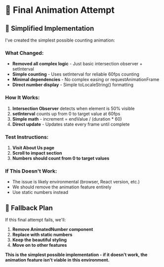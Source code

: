 # 🎯 Final Animation Attempt

## 🔧 **Simplified Implementation**

I've created the simplest possible counting animation:

### **What Changed:**
- **Removed all complex logic** - Just basic intersection observer + setInterval
- **Simple counting** - Uses setInterval for reliable 60fps counting
- **Minimal dependencies** - No complex easing or requestAnimationFrame
- **Direct number display** - Simple toLocaleString() formatting

### **How It Works:**
1. **Intersection Observer** detects when element is 50% visible
2. **setInterval** counts up from 0 to target value at 60fps
3. **Simple math** - increment = endValue / (duration * 60)
4. **Direct update** - Updates state every frame until complete

### **Test Instructions:**
1. **Visit About Us page**
2. **Scroll to impact section**
3. **Numbers should count from 0 to target values**

### **If This Doesn't Work:**
- The issue is likely environmental (browser, React version, etc.)
- We should remove the animation feature entirely
- Use static numbers instead

## 🎯 **Fallback Plan**

If this final attempt fails, we'll:
1. **Remove AnimatedNumber component**
2. **Replace with static numbers**
3. **Keep the beautiful styling**
4. **Move on to other features**

**This is the simplest possible implementation - if it doesn't work, the animation feature isn't viable in this environment.**